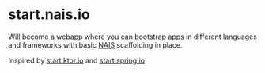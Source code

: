 # start.nais.io

Will become a webapp where you can bootstrap apps in different languages and frameworks with basic [NAIS](https://nais.io/) scaffolding in place.

Inspired by [start.ktor.io](https://start.ktor.io) and [start.spring.io](https://start.spring.io)


